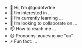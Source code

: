 - 👋 Hi, I’m @godofw1ne
- 👀 I’m interested in ...
- 🌱 I’m currently learning ...
- 💞️ I’m looking to collaborate on ...
- 📫 How to reach me ...
- 😄 Pronouns: конечно же "он"
- ⚡ Fun fact: ...

<!---
godofw1ne/godofw1ne is a ✨ special ✨ repository because its `README.md` (this file) appears on your GitHub profile.
You can click the Preview link to take a look at your changes.
--->
